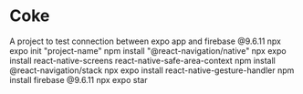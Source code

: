 # Coke
A project to test connection between expo app and firebase @9.6.11
npx expo init "project-name"
npm install "@react-navigation/native"
npx expo install react-native-screens react-native-safe-area-context
npm install @react-navigation/stack
npx expo install react-native-gesture-handler
npm install firebase @9.6.11
npx expo star
